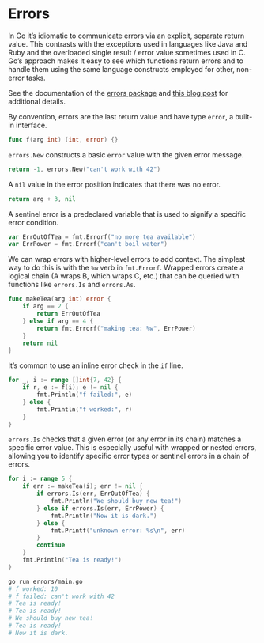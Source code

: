 # Errors

In Go it’s idiomatic to communicate errors via an explicit, separate return value. This contrasts with the exceptions used in languages like Java and Ruby and the overloaded single result / error value sometimes used in C. Go’s approach makes it easy to see which functions return errors and to handle them using the same language constructs employed for other, non-error tasks.

See the documentation of the [errors package](https://pkg.go.dev/errors) and [this blog post](https://go.dev/blog/go1.13-errors) for additional details.

By convention, errors are the last return value and have type `error`, a built-in interface.

```go
func f(arg int) (int, error) {}
```

`errors.New` constructs a basic `error` value with the given error message.

```go
return -1, errors.New("can't work with 42")
```

A `nil` value in the error position indicates that there was no error.

```go
return arg + 3, nil
```

A sentinel error is a predeclared variable that is used to signify a specific error condition.

```go
var ErrOutOfTea = fmt.Errorf("no more tea available")
var ErrPower = fmt.Errorf("can't boil water")
```

We can wrap errors with higher-level errors to add context. The simplest way to do this is with the `%w` verb in `fmt.Errorf`. Wrapped errors create a logical chain (A wraps B, which wraps C, etc.) that can be queried with functions like `errors.Is` and `errors.As`.

```go
func makeTea(arg int) error {
    if arg == 2 {
        return ErrOutOfTea
    } else if arg == 4 {
        return fmt.Errorf("making tea: %w", ErrPower)
    }
    return nil
}
```

It’s common to use an inline error check in the `if` line.

```go
for _, i := range []int{7, 42} {
    if r, e := f(i); e != nil {
        fmt.Println("f failed:", e)
    } else {
        fmt.Println("f worked:", r)
    }
}
```

`errors.Is` checks that a given error (or any error in its chain) matches a specific error value. This is especially useful with wrapped or nested errors, allowing you to identify specific error types or sentinel errors in a chain of errors.

```go
for i := range 5 {
    if err := makeTea(i); err != nil {
        if errors.Is(err, ErrOutOfTea) {
            fmt.Println("We should buy new tea!")
        } else if errors.Is(err, ErrPower) {
            fmt.Println("Now it is dark.")
        } else {
            fmt.Printf("unknown error: %s\n", err)
        }
        continue
    }
    fmt.Println("Tea is ready!")
}
```

```sh
go run errors/main.go
# f worked: 10
# f failed: can't work with 42
# Tea is ready!
# Tea is ready!
# We should buy new tea!
# Tea is ready!
# Now it is dark.
```
